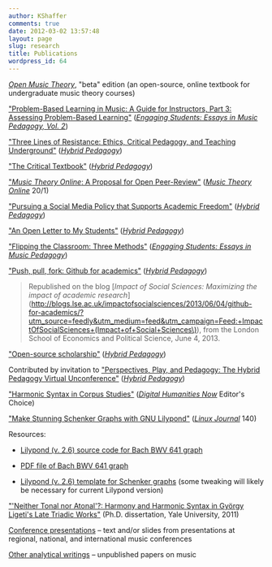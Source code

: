 ```yaml
---
author: KShaffer
comments: true
date: 2012-03-02 13:57:48
layout: page
slug: research
title: Publications
wordpress_id: 64
---
```


[*Open Music Theory*](http://openmusictheory.com), "beta" edition (an open-source, online textbook for undergraduate music theory courses)

["Problem-Based Learning in Music: A Guide for Instructors, Part 3: Assessing Problem-Based Learning"](http://www.flipcamp.org/engagingstudents2/essays/shaffer.html) ([*Engaging Students: Essays in Music Pedagogy, Vol. 2*](http://www.flipcamp.org/engagingstudents2/index.html))

["Three Lines of Resistance: Ethics, Critical Pedagogy, and Teaching Underground"](http://www.hybridpedagogy.com/journal/three-lines-resistance-ethics-critical-pedagogy-teaching-underground/) ([*Hybrid Pedagogy*](http://www.hybridpedagogy.com))

["The Critical Textbook"](http://www.hybridpedagogy.com/journal/critical-textbook/)  ([*Hybrid Pedagogy*](http://www.hybridpedagogy.com))

["*Music Theory Online*: A Proposal for Open Peer-Review"](http://www.mtosmt.org/issues/mto.14.20.1/mto.14.20.1.shaffer.php) ([*Music Theory Online*](http://mtosmt.org) 20/1)

["Pursuing a Social Media Policy that Supports Academic Freedom"](http://www.hybridpedagogy.com/journal/pursuing-social-media-policy-supports-academic-freedom/) ([*Hybrid Pedagogy*](http://www.hybridpedagogy.com))

["An Open Letter to My Students"](http://www.hybridpedagogy.com/journal/open-letter-students/) ([*Hybrid Pedagogy*](http://www.hybridpedagogy.com))

["Flipping the Classroom: Three Methods"](http://www.flipcamp.org/engagingstudents/shafferintro.html) ([*Engaging Students: Essays in Music Pedagogy*](http://www.flipcamp.org/engagingstudents/index.html))

["Push, pull, fork: Github for academics"](http://www.hybridpedagogy.com/Journal/files/GitHub_for_Academics.html) ([*Hybrid Pedagogy*](http://www.hybridpedagogy.com))

> Republished on the blog [*Impact of Social Sciences: Maximizing the impact of academic research*](http://blogs.lse.ac.uk/impactofsocialsciences/2013/06/04/github-for-academics/?utm_source=feedly&utm_medium=feed&utm_campaign=Feed:+ImpactOfSocialSciences+(Impact+of+Social+Sciences\)), from the London School of Economics and Political Science, June 4, 2013.

["Open-source scholarship"](http://www.hybridpedagogy.com/Journal/files/Open_Source_Scholarship.html) ([*Hybrid Pedagogy*](http://www.hybridpedagogy.com))

Contributed by invitation to ["Perspectives, Play, and Pedagogy: The Hybrid Pedagogy Virtual Unconference"](http://www.hybridpedagogy.com/Journal/files/Perspectives_Play_and_Pedagogy.html) ([*Hybrid Pedagogy*](http://www.hybridpedagogy.com))

["Harmonic Syntax in Corpus Studies"](http://kris.shaffermusic.com/2013/01/harmonic-syntax-in-corpus-studies/) ([*Digital Humanities Now*](http://digitalhumanitiesnow.org) Editor's Choice)

["Make Stunning Schenker Graphs with GNU Lilypond"](http://www.linuxjournal.com/article/8364) ([*Linux Journal*](http://linuxjournal.com) 140)

Resources:

  * [Lilypond (v. 2.6) source code for Bach BWV 641 graph](http://www.shaffermusic.com/doc/schenker/graph/bach641graph26.ly)

  * [PDF file of Bach BWV 641 graph](http://www.shaffermusic.com/doc/schenker/graph/bach641graph26.pdf)

  * [Lilypond (v. 2.6) template for Schenker graphs](http://www.shaffermusic.com/doc/schenker/template/gs1temp.ly) (some tweaking will likely be necessary for current Lilypond version)

["'Neither Tonal nor Atonal'?: Harmony and Harmonic Syntax in György Ligeti's Late Triadic Works"](dissertation/) (Ph.D. dissertation, Yale University, 2011)

[Conference presentations](conference-presentations/) – text and/or slides from presentations at regional, national, and international music conferences

[Other analytical writings](other-analytical-writings/) – unpublished papers on music
